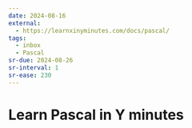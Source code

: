 ```yaml
---
date: 2024-08-16
external:
  - https://learnxinyminutes.com/docs/pascal/
tags:
  - inbox
  - Pascal
sr-due: 2024-08-26
sr-interval: 1
sr-ease: 230
---
```

# Learn Pascal in Y minutes

